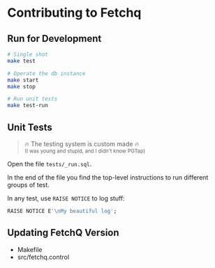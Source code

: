 # Contributing to Fetchq

## Run for Development

```bash
# Single shot
make test

# Operate the db instance
make start
make stop

# Run unit tests
make test-run
```

## Unit Tests

> 🔥 The testing system is custom made 🔥  
> <small>(I was young and stupid, and I didn't know PGTap)</small>

Open the file `tests/_run.sql`.

In the end of the file you find the top-level instructions to run different groups of test.

In any test, use `RAISE NOTICE` to log stuff:

```sql
RAISE NOTICE E'\nMy beautiful log';
```

## Updating FetchQ Version

- Makefile
- src/fetchq.control